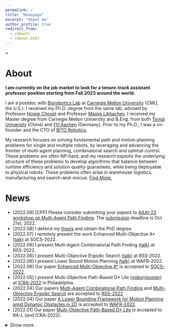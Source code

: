 ```yaml
---
permalink: /
title: "Homepage"
excerpt: "About me"
author_profile: true
redirect_from: 
  - /about/
  - /about.html
---
```


<head>
  <!-- Global site tag (gtag.js) - Google Analytics -->
<script async src="https://www.googletagmanager.com/gtag/js?id=G-W1FDP21ME3"></script>
<script>
  window.dataLayer = window.dataLayer || [];
  function gtag(){dataLayer.push(arguments);}
  gtag('js', new Date());

  gtag('config', 'G-W1FDP21ME3');
</script>
</head>>

About
======
**I am currently on the job market to look for a tenure-track assistant professor position starting from Fall 2023 around the world.**

I am a postdoc with [Biorobotics Lab](http://biorobotics.ri.cmu.edu/index.php) at [Carnegie Mellon University](https://www.cmu.edu/) (CMU, the U.S.).
I received my Ph.D. degree from the same lab, advised by Professor [Howie Choset](https://www.ri.cmu.edu/ri-faculty/howie-choset/) and Professor [Maxim Likhachev](http://www.cs.cmu.edu/~maxim/).
I received my Master degree from Carnegie Mellon University and B.Eng. from both [Tongji University](https://www.tongji.edu.cn/) (China) and [FH Aachen](https://www.fh-aachen.de/en/) (Germany).
Prior to my Ph.D., I was a co-founder and the CTO of [BITO Robotics](https://bitorobotics.com/en/).

My research focuses on solving fundamental path and motion planning problems for single and multiple robots, by leveraging and advancing the frontier of multi-agent planning, combinatorial search and optimal control. These problems are often NP-hard, and my research exploits the underlying structure of these problems to develop algorithms that balance between runtime efficiency and solution quality guarantees, while being deployable to physical robots. These problems often arise in warehouse logistics, manufacturing and search-and-rescue. [Find More.](https://wonderren.github.io/research)

News
======

* \[2022.09\] [CFP] Please consider submitting your papers to [AAAI-23 workshop on Multi-Agent Path Finding](http://idm-lab.org/wiki/AAAI23-MAPF/index.php/Main/HomePage). The [submission](https://cmt3.research.microsoft.com/WoMAPF2023/Submission/Index) deadline is Oct 21st, 2022.
* \[2022.08\] I defend my [thesis](https://www.proquest.com/openview/a979d8cac4e37eecbc705c0c41aeb7b2) and obtain the PhD degree.
* \[2022.07\] I remotely present the work Enhanced Multi-Objective A* [(talk)](https://youtu.be/ej_a7IG4s4w) at SOCS-2022.
* \[2022.06\] I present Multi-Agent Combinatorial Path Finding [(talk)](https://youtu.be/V17vQSZP5Zs?t=2853) at RSS-2022.
* \[2022.06\] I present Multi-Objective Ergodic Search [(talk)](https://youtu.be/A6rRCVtB2sM?t=1548) at RSS-2022.
* \[2022.06\] I present Lower Bound Motion Planning [(talk)](https://youtu.be/gM_w2HAYJww?t=28388) at WAFR-2022.
* \[2022.06\] Our paper [Enhanced Multi-Objective A*](https://arxiv.org/pdf/2202.08992.pdf) is accepted to [SOCS-2022](https://sites.google.com/unibs.it/socs2022).
* \[2022.05\] I present Multi-Objective Path-Based D* Lite [(video)](https://youtu.be/GVYLqTZpPLE)[(poster)](../files/ren22_MOPBD_ICRA_RAL_poster.pdf) at [ICRA-2022](https://www.icra2022.org/) in Philadelphia.
* \[2022.04\] Our papers [Multi-Agent Combinatorial Path Finding](http://www.roboticsproceedings.org/rss18/p058.pdf) and [Multi-Objective Ergodic Search](http://www.roboticsproceedings.org/rss18/p052.pdf) are accepted to [RSS-2022](https://roboticsconference.org/)
* \[2022.04\] Our paper [A Lower Bounding Framework for Motion Planning amid Dynamic Obstacles in 2D](https://arxiv.org/pdf/2202.07409.pdf) is accepted to [WAFR-2022](https://wafr2022.github.io/).
* \[2022.01\] Our paper [Multi-Objective Path-Based D* Lite](https://ieeexplore.ieee.org/abstract/document/9697421) is accepted to RA-L (and ICRA-2022).
<details>
  <summary>Show more</summary>
  <ul>
    <li>
      [2021.09] I give virtual talks about <a href="https://www.youtube.com/watch?v=pfeBNvOqzvE">Multi-Objective M*</a> and <a href="https://www.youtube.com/watch?v=u0WSXr3yjhc&t=2s">Loosely-Synchronized Search</a> at IROS-2021.
    </li>

    <li>
      [2021.05] I give virtual talks about <a href="https://www.youtube.com/watch?v=KI-BVhsjg0I&t=9s">Multi-Objective Conflict-Based Search</a> and <a href="https://www.youtube.com/watch?v=cjwO4yycfpo&t=20s">MS*</a> at ICRA-2021.
    </li>

    <li>
      [2020.10] As the CTO of BITO Robotics, I give a talk at a <a href="https://www.yun-live.com/article_pc/3459">salon</a> about industrial intelligence in Xiamen, China.
    </li>

    <li>
      [2020.07] As the CTO of BITO Robotics, I give a virtual <a href="https://www.aiimooc.com/mall/preshow-htm-itemid-605.html">talk</a> about mobile robots in industrial applications.
    </li>

    <li>
      [2020.07] As the CTO of BITO Robotics, I give a <a href="https://www.jiqizhixin.com/articles/2020-07-03-24">talk</a> at World AI Conference (WAIC).
    </li>

    <li>
      [2019.12] As the CTO of BITO Robotics, I give a <a href="https://www.sohu.com/a/360892392_120166828">talk</a> about AGV and logistics at Gaogong Forum in Shenzhen, China.
    </li>
  </ul>
</details>


